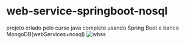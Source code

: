 # web-service-springboot-nosql
projeto criado pelo curso java completo usando Spring Boot e banco MongoDB(webServices+nosql)
![wbss](https://user-images.githubusercontent.com/29339615/115711274-b46e4e00-a349-11eb-84b2-69abc7ac4e0f.png)
